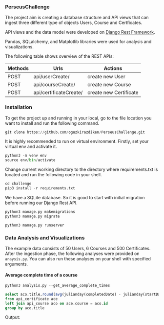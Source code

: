 ### PerseusChallenge

The project aim is creating a database structure and API views that can ingest three different type of objects Users, Course and Certficates.

API views and the data model were developed on [Django Rest Framework](https://www.django-rest-framework.org/). 

Pandas, SQLalchemy, and Matplotlib libraries were used for analysis and visualizations.

The following table shows overview of the REST APIs:

|    Methods    |         Urls           |                    Actions                      |
| ------------- | ---------------------  | ----------------------------------------------- |
|     POST      | api/userCreate/        |              create new User                    |
|     POST      | api/courseCreate/      |              create new Course                  |
|     POST      | api/certificateCreate/ |            create new Certificate               |

### Installation

To get the project up and running in your local, go to the file location you want to install and run the following command.

```python
git clone https://github.com/oguzkirazdiken/PerseusChallenge.git
```

It is highly recommended to run on virtual environment. Firstly, set your virtual env and activate it.

```python
python3 -m venv env
source env/bin/activate
```

Change current working directory to the directory where requirements.txt is located and run the following code in your shell.

```python
cd challenge
pip3 install -r requirements.txt
```
We have a SQLite database. So it is good to start with initial migration before running our Django Rest API.

```python
python3 manage.py makemigrations
python3 manage.py migrate
```

```python
python3 manage.py runserver
```



### Data Analysis and Visualizations

The example data consists of 50 Users, 6 Courses and 500 Certificates. After the ingestion phase, the following analyses were provided on `anaysis.py`. You can also run these analyses on your shell with specified arguments.

#### Average complete time of a course

```python
python3 analysis.py --get_average_complete_times
```

```sql
select aco.title,round(avg(julianday(completedDate) - julianday(startDate)),2) as avg_complete_day
from api_certificate ace
left join api_course aco on ace.course = aco.id
group by aco.title
```
Output:










